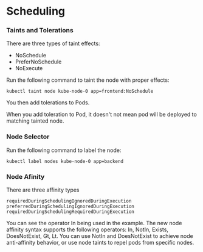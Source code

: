 # Scheduling

### Taints and Tolerations


There are three types of taint effects:
* NoSchedule
* PreferNoSchedule
* NoExecute

Run the following command to taint the node with proper effects:

`kubectl taint node kube-node-0 app=frontend:NoSchedule`

You then add tolerations to Pods.


When you add toleration to Pod, it doesn't not mean pod will be deployed to matching tainted node. 



### Node Selector 

Run the following command to label the node:

`kubectl label nodes kube-node-0 app=backend`


### Node Afinity

There are three affinity types

```
requiredDuringSchedulingIgnoredDuringExecution
preferredDuringSchedulingIgnoredDuringExecution
requiredDuringSchedulingRequiredDuringExecution
```

You can see the operator In being used in the example. The new node affinity syntax supports the following operators: In, NotIn, Exists, DoesNotExist, Gt, Lt. You can use NotIn and DoesNotExist to achieve node anti-affinity behavior, or use node taints to repel pods from specific nodes.